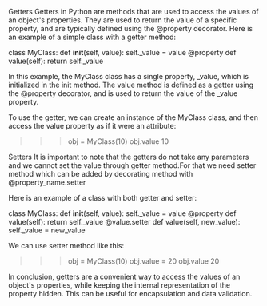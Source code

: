 Getters
Getters in Python are methods that are used to access the values of an object's properties. They are used to return the value of a specific property, and are typically defined using the @property decorator. Here is an example of a simple class with a getter method:

class MyClass:
    def __init__(self, value):
        self._value = value
    @property
    def value(self):
        return self._value

In this example, the MyClass class has a single property, _value, which is initialized in the init method. The value method is defined as a getter using the @property decorator, and is used to return the value of the _value property.

To use the getter, we can create an instance of the MyClass class, and then access the value property as if it were an attribute:

>>> obj = MyClass(10)
>>> obj.value
10

Setters
It is important to note that the getters do not take any parameters and we cannot set the value through getter method.For that we need setter method which can be added by decorating method with @property_name.setter

Here is an example of a class with both getter and setter:

class MyClass:
    def __init__(self, value):
        self._value = value
    @property
    def value(self):
        return self._value
    @value.setter
    def value(self, new_value):
        self._value = new_value

We can use setter method like this:

>>> obj = MyClass(10)
>>> obj.value = 20
>>> obj.value
20

In conclusion, getters are a convenient way to access the values of an object's properties, while keeping the internal representation of the property hidden. This can be useful for encapsulation and data validation.